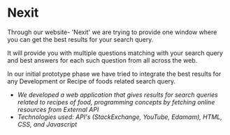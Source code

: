 # Nexit

Through our website- 'Nexit' we are trying to provide one window where you can get the best results for your search query.

It will provide you with multiple questions matching with your search query and best answers for each such question from all across the web.

In our initial prototype phase we have tried to integrate the best results for any Development or Recipe of foods related search query.

* _We developed a web application that gives results for search queries related to recipes of food, programming concepts by fetching online resources from External API_
* _Technologies used: API's (StackExchange, YouTube, Edamam), HTML, CSS, and Javascript_